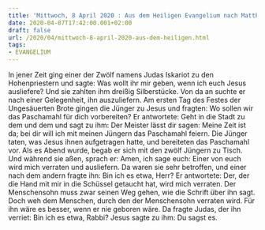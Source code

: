 ```yaml
---
title: 'Mittwoch, 8 April 2020 : Aus dem Heiligen Evangelium nach Matthäus - Mt 26,14-25.'
date: 2020-04-07T17:42:00.001+02:00
draft: false
url: /2020/04/mittwoch-8-april-2020-aus-dem-heiligen.html
tags: 
- EVANGELIUM
---
```


In jener Zeit ging einer der Zwölf namens Judas Iskariot zu den Hohenpriestern und sagte: Was wollt ihr mir geben, wenn ich euch Jesus ausliefere? Und sie zahlten ihm dreißig Silberstücke. Von da an suchte er nach einer Gelegenheit, ihn auszuliefern. Am ersten Tag des Festes der Ungesäuerten Brote gingen die Jünger zu Jesus und fragten: Wo sollen wir das Paschamahl für dich vorbereiten? Er antwortete: Geht in die Stadt zu dem und dem und sagt zu ihm: Der Meister lässt dir sagen: Meine Zeit ist da; bei dir will ich mit meinen Jüngern das Paschamahl feiern. Die Jünger taten, was Jesus ihnen aufgetragen hatte, und bereiteten das Paschamahl vor. Als es Abend wurde, begab er sich mit den zwölf Jüngern zu Tisch. Und während sie aßen, sprach er: Amen, ich sage euch: Einer von euch wird mich verraten und ausliefern. Da waren sie sehr betroffen, und einer nach dem andern fragte ihn: Bin ich es etwa, Herr? Er antwortete: Der, der die Hand mit mir in die Schüssel getaucht hat, wird mich verraten. Der Menschensohn muss zwar seinen Weg gehen, wie die Schrift über ihn sagt. Doch weh dem Menschen, durch den der Menschensohn verraten wird. Für ihn wäre es besser, wenn er nie geboren wäre. Da fragte Judas, der ihn verriet: Bin ich es etwa, Rabbi? Jesus sagte zu ihm: Du sagst es.